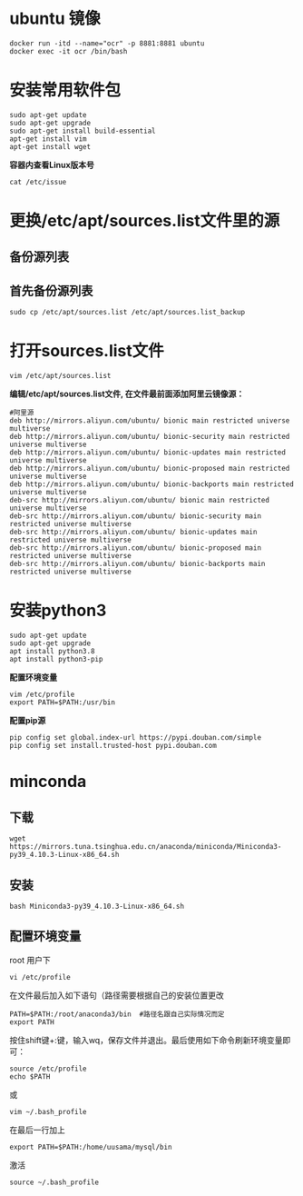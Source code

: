 # ubuntu 镜像
```
docker run -itd --name="ocr" -p 8881:8881 ubuntu 
docker exec -it ocr /bin/bash
```


# 安装常用软件包
```
sudo apt-get update
sudo apt-get upgrade
sudo apt-get install build-essential
apt-get install vim
apt-get install wget
```

**容器内查看Linux版本号**
```
cat /etc/issue
```
# 更换/etc/apt/sources.list文件里的源
## 备份源列表
## 首先备份源列表
```
sudo cp /etc/apt/sources.list /etc/apt/sources.list_backup
```
# 打开sources.list文件
```
vim /etc/apt/sources.list
```
**编辑/etc/apt/sources.list文件, 在文件最前面添加阿里云镜像源：**
```vim
#阿里源
deb http://mirrors.aliyun.com/ubuntu/ bionic main restricted universe multiverse
deb http://mirrors.aliyun.com/ubuntu/ bionic-security main restricted universe multiverse
deb http://mirrors.aliyun.com/ubuntu/ bionic-updates main restricted universe multiverse
deb http://mirrors.aliyun.com/ubuntu/ bionic-proposed main restricted universe multiverse
deb http://mirrors.aliyun.com/ubuntu/ bionic-backports main restricted universe multiverse
deb-src http://mirrors.aliyun.com/ubuntu/ bionic main restricted universe multiverse
deb-src http://mirrors.aliyun.com/ubuntu/ bionic-security main restricted universe multiverse
deb-src http://mirrors.aliyun.com/ubuntu/ bionic-updates main restricted universe multiverse
deb-src http://mirrors.aliyun.com/ubuntu/ bionic-proposed main restricted universe multiverse
deb-src http://mirrors.aliyun.com/ubuntu/ bionic-backports main restricted universe multiverse
```


# 安装python3
```
sudo apt-get update
sudo apt-get upgrade
apt install python3.8
apt install python3-pip
```
**配置环境变量**
```
vim /etc/profile
export PATH=$PATH:/usr/bin
```

**配置pip源**
```
pip config set global.index-url https://pypi.douban.com/simple 
pip config set install.trusted-host pypi.douban.com
```

# minconda
## 下载
```
wget https://mirrors.tuna.tsinghua.edu.cn/anaconda/miniconda/Miniconda3-py39_4.10.3-Linux-x86_64.sh
```
## 安装
```
bash Miniconda3-py39_4.10.3-Linux-x86_64.sh
```
## 配置环境变量
root 用户下
```
vi /etc/profile
```
在文件最后加入如下语句（路径需要根据自己的安装位置更改
```vim
PATH=$PATH:/root/anaconda3/bin  #路径名跟自己实际情况而定
export PATH
```
按住shift键+:键，输入wq，保存文件并退出。最后使用如下命令刷新环境变量即可：
```
source /etc/profile
echo $PATH
```
或
```
vim ~/.bash_profile
```
在最后一行加上
```vim
export PATH=$PATH:/home/uusama/mysql/bin
```
激活
```
source ~/.bash_profile
```

